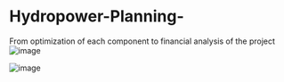 # Hydropower-Planning-
From optimization of each component to financial analysis of the project
![image](https://github.com/user-attachments/assets/68c92b24-e15e-43f7-90af-d3644665ee92)

![image](https://github.com/user-attachments/assets/bb2c88fd-cb15-41b0-a636-8610611d8141)
